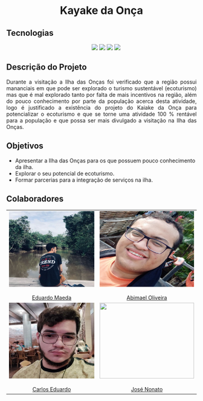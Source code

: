 <h1 align="center">Kayake da Onça</h1>

<h2>Tecnologias</h2>

<ul align="center">
  <img src="https://img.shields.io/static/v1?label=react&message=framework&color=blue&style=for-the-badge&logo=REACT"/>
  <img src="https://img.shields.io/static/v1?label=JSON&message=banco de dados&color=orange&style=for-the-badge&logo=JSON"/>
  <img src="https://img.shields.io/static/v1?label=figma&message=design&color=red&style=for-the-badge&logo=FIGMA"/>
  <img src="https://img.shields.io/static/v1?label=javascript&message=backend&color=yellow&style=for-the-badge&logo=JAVASCRIPT"/>
</ul>

<h2>Descrição do Projeto</h2>

<p align="justify">
  Durante a visitação a Ilha das Onças foi verificado que a região possui mananciais em que pode ser explorado o turismo sustentável (ecoturismo) mas que é mal 
  explorado tanto por falta de mais incentivos na região, além do pouco conhecimento por parte da população acerca desta atividade, logo é justificado a existência
  do projeto do Kaiake da Onça para potencializar o ecoturismo e que se torne uma atividade 100 % rentável para a população e que possa ser mais divulgado a visitação
  na Ilha das Onças.
</p>

<h2>Objetivos</h2>

- Apresentar a Ilha das Onças para os que possuem pouco conhecimento da ilha.
- Explorar o seu potencial de ecoturismo.
- Formar parcerias para a integração de serviços na ilha.

<h2>Colaboradores</h2>

<table align="center">
  <tr>
    <td align="center">
      <img width=250 height=200 src="https://github.com/Jose-Nonato/Kayake-da-Onca/blob/main/app/src/assets/Eduardo.png"><br/><br/><a href="https://github.com/edumaedaa">Eduardo Maeda</a>
    </td>
    <td align="center">
      <img width=250 height=200 src="https://github.com/Jose-Nonato/Kayake-da-Onca/blob/main/app/src/assets/Abimael.png"><br/><br/><a href="https://github.com/AbimaelOliveira">Abimael Oliveira</a>
    </td>
  </tr>
  <tr>
    <td align="center">
      <img width=250 height=200 src="https://github.com/Jose-Nonato/Kayake-da-Onca/blob/main/app/src/assets/Carlos.png"><br/><br/><a href="https://github.com/carloseduardonylander">Carlos Eduardo</a>
    </td>
    <td align="center">
      <img width=250 height=200 src="https://github.com/Jose-Nonato/Kayake-da-Onca/blob/main/app/src/assets/Jos%C3%A9.png"><br/><br/><a href="https://github.com/Jose-Nonato">José Nonato</a>
    </td>
  </tr>
</table>
